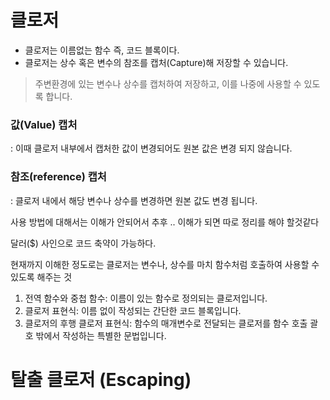 # 클로저
* 클로저는 이름없는 함수 즉, 코드 블록이다.
* 클로저는 상수 혹은 변수의 참조를 캡처(Capture)해 저장할 수 있습니다.
> 주변환경에 있는 변수나 상수를 캡처하여 저장하고, 이를 나중에 사용할 수 있도록 합니다. 
### 값(Value) 캡처
: 이때 클로저 내부에서 캡처한 값이 변경되어도 원본  값은 변경 되지 않습니다.
### 참조(reference) 캡처
: 클로저 내에서 해당 변수나 상수를 변경하면 원본 값도 변경 됩니다. 

사용 방법에 대해서는 이해가 안되어서 추후 .. 이해가 되면 따로 정리를 해야 할것같다

달러($) 사인으로 코드 축약이 가능하다.

현재까지 이해한 정도로는 클로저는 변수나, 상수를 마치 함수처럼 호출하여 사용할 수 있도록 해주는 것

1. 전역 함수와 중첩 함수: 이름이 있는 함수로 정의되는 클로저입니다.
2. 클로저 표현식: 이름 없이 작성되는 간단한 코드 블록입니다.
3. 클로저의 후행 클로저 표현식: 함수의 매개변수로 전달되는 클로저를 함수 호출 괄호 밖에서 작성하는 특별한 문법입니다.

# 탈출 클로저 (Escaping) 

